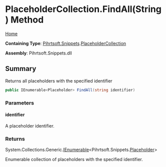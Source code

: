 <a name="_top"></a>

# PlaceholderCollection\.FindAll\(String\) Method

[Home](../../../../README.md#_top)

**Containing Type**: [Pihrtsoft.Snippets](../../README.md#_top)\.[PlaceholderCollection](../README.md#_top)

**Assembly**: Pihrtsoft\.Snippets\.dll

## Summary

Returns all placeholders with the specified identifier

```csharp
public IEnumerable<Placeholder> FindAll(string identifier)
```

### Parameters

#### identifier

A placeholder identifier\.

### Returns

System\.Collections\.Generic\.[IEnumerable](https://docs.microsoft.com/en-us/dotnet/api/system.collections.generic.ienumerable-1)\<Pihrtsoft\.Snippets\.[Placeholder](../../Placeholder/README.md#_top)>

Enumerable collection of placeholders with the specified identifier\.